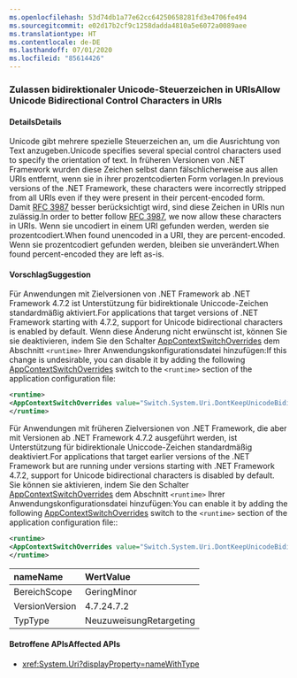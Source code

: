 ```yaml
---
ms.openlocfilehash: 53d74db1a77e62cc64250658281fd3e4706fe494
ms.sourcegitcommit: e02d17b2cf9c1258dadda4810a5e6072a0089aee
ms.translationtype: HT
ms.contentlocale: de-DE
ms.lasthandoff: 07/01/2020
ms.locfileid: "85614426"
---
```

### <a name="allow-unicode-bidirectional-control-characters-in-uris"></a><span data-ttu-id="1f8d3-101">Zulassen bidirektionaler Unicode-Steuerzeichen in URIs</span><span class="sxs-lookup"><span data-stu-id="1f8d3-101">Allow Unicode Bidirectional Control Characters in URIs</span></span>

#### <a name="details"></a><span data-ttu-id="1f8d3-102">Details</span><span class="sxs-lookup"><span data-stu-id="1f8d3-102">Details</span></span>

<span data-ttu-id="1f8d3-103">Unicode gibt mehrere spezielle Steuerzeichen an, um die Ausrichtung von Text anzugeben.</span><span class="sxs-lookup"><span data-stu-id="1f8d3-103">Unicode specifies several special control characters used to specify the orientation of text.</span></span> <span data-ttu-id="1f8d3-104">In früheren Versionen von .NET Framework wurden diese Zeichen selbst dann fälschlicherweise aus allen URIs entfernt, wenn sie in ihrer prozentcodierten Form vorlagen.</span><span class="sxs-lookup"><span data-stu-id="1f8d3-104">In previous versions of the .NET Framework, these characters were incorrectly stripped from all URIs even if they were present in their percent-encoded form.</span></span> <span data-ttu-id="1f8d3-105">Damit [RFC 3987](https://tools.ietf.org/html/rfc3987) besser berücksichtigt wird, sind diese Zeichen in URIs nun zulässig.</span><span class="sxs-lookup"><span data-stu-id="1f8d3-105">In order to better follow [RFC 3987](https://tools.ietf.org/html/rfc3987), we now allow these characters in URIs.</span></span> <span data-ttu-id="1f8d3-106">Wenn sie uncodiert in einem URI gefunden werden, werden sie prozentcodiert.</span><span class="sxs-lookup"><span data-stu-id="1f8d3-106">When found unencoded in a URI, they are percent-encoded.</span></span> <span data-ttu-id="1f8d3-107">Wenn sie prozentcodiert gefunden werden, bleiben sie unverändert.</span><span class="sxs-lookup"><span data-stu-id="1f8d3-107">When found percent-encoded they are left as-is.</span></span>

#### <a name="suggestion"></a><span data-ttu-id="1f8d3-108">Vorschlag</span><span class="sxs-lookup"><span data-stu-id="1f8d3-108">Suggestion</span></span>

<span data-ttu-id="1f8d3-109">Für Anwendungen mit Zielversionen von .NET Framework ab .NET Framework 4.7.2 ist Unterstützung für bidirektionale Uniccode-Zeichen standardmäßig aktiviert.</span><span class="sxs-lookup"><span data-stu-id="1f8d3-109">For applications that target versions of .NET Framework starting with 4.7.2, support for Unicode bidirectional characters is enabled by default.</span></span> <span data-ttu-id="1f8d3-110">Wenn diese Änderung nicht erwünscht ist, können Sie sie deaktivieren, indem Sie den Schalter [AppContextSwitchOverrides](~/docs/framework/configure-apps/file-schema/runtime/appcontextswitchoverrides-element.md) dem Abschnitt `<runtime>` Ihrer Anwendungskonfigurationsdatei hinzufügen:</span><span class="sxs-lookup"><span data-stu-id="1f8d3-110">If this change is undesirable, you can disable it by adding the following [AppContextSwitchOverrides](~/docs/framework/configure-apps/file-schema/runtime/appcontextswitchoverrides-element.md) switch to the `<runtime>` section of the application configuration file:</span></span>

```xml
<runtime>
<AppContextSwitchOverrides value="Switch.System.Uri.DontKeepUnicodeBidiFormattingCharacters=true" />
</runtime>
```

<span data-ttu-id="1f8d3-111">Für Anwendungen mit früheren Zielversionen von .NET Framework, die aber mit Versionen ab .NET Framework 4.7.2 ausgeführt werden, ist Unterstützung für bidirektionale Uniccode-Zeichen standardmäßig deaktiviert.</span><span class="sxs-lookup"><span data-stu-id="1f8d3-111">For applications that target earlier versions of the .NET Framework but are running under versions starting with .NET Framework 4.7.2, support for Unicode bidirectional characters is disabled by default.</span></span> <span data-ttu-id="1f8d3-112">Sie können sie aktivieren, indem Sie den Schalter [AppContextSwitchOverrides](~/docs/framework/configure-apps/file-schema/runtime/appcontextswitchoverrides-element.md) dem Abschnitt `<runtime>` Ihrer Anwendungskonfigurationsdatei hinzufügen:</span><span class="sxs-lookup"><span data-stu-id="1f8d3-112">You can enable it by adding the following [AppContextSwitchOverrides](~/docs/framework/configure-apps/file-schema/runtime/appcontextswitchoverrides-element.md) switch to the `<runtime>` section of the application configuration file::</span></span>

```xml
<runtime>
<AppContextSwitchOverrides value="Switch.System.Uri.DontKeepUnicodeBidiFormattingCharacters=false" />
</runtime>
```

| <span data-ttu-id="1f8d3-113">name</span><span class="sxs-lookup"><span data-stu-id="1f8d3-113">Name</span></span>    | <span data-ttu-id="1f8d3-114">Wert</span><span class="sxs-lookup"><span data-stu-id="1f8d3-114">Value</span></span>       |
|:--------|:------------|
| <span data-ttu-id="1f8d3-115">Bereich</span><span class="sxs-lookup"><span data-stu-id="1f8d3-115">Scope</span></span>   | <span data-ttu-id="1f8d3-116">Gering</span><span class="sxs-lookup"><span data-stu-id="1f8d3-116">Minor</span></span>       |
| <span data-ttu-id="1f8d3-117">Version</span><span class="sxs-lookup"><span data-stu-id="1f8d3-117">Version</span></span> | <span data-ttu-id="1f8d3-118">4.7.2</span><span class="sxs-lookup"><span data-stu-id="1f8d3-118">4.7.2</span></span>       |
| <span data-ttu-id="1f8d3-119">Typ</span><span class="sxs-lookup"><span data-stu-id="1f8d3-119">Type</span></span>    | <span data-ttu-id="1f8d3-120">Neuzuweisung</span><span class="sxs-lookup"><span data-stu-id="1f8d3-120">Retargeting</span></span> |

#### <a name="affected-apis"></a><span data-ttu-id="1f8d3-121">Betroffene APIs</span><span class="sxs-lookup"><span data-stu-id="1f8d3-121">Affected APIs</span></span>

- <xref:System.Uri?displayProperty=nameWithType>
